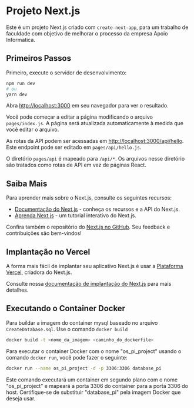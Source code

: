 
# Projeto Next.js

Este é um projeto Next.js criado com `create-next-app`, para um trabalho de faculdade com objetivo de melhorar o processo da empresa Apoio Informatica.

## Primeiros Passos

Primeiro, execute o servidor de desenvolvimento:

```bash
npm run dev
# ou
yarn dev
```

Abra [http://localhost:3000](http://localhost:3000) em seu navegador para ver o resultado.

Você pode começar a editar a página modificando o arquivo `pages/index.js`. A página será atualizada automaticamente à medida que você editar o arquivo.

As rotas da API podem ser acessadas em [http://localhost:3000/api/hello](http://localhost:3000/api/hello). Este endpoint pode ser editado em `pages/api/hello.js`.

O diretório `pages/api` é mapeado para `/api/*`. Os arquivos nesse diretório são tratados como rotas de API em vez de páginas React.

## Saiba Mais

Para aprender mais sobre o Next.js, consulte os seguintes recursos:

- [Documentação do Next.js](https://nextjs.org/docs) - conheça os recursos e a API do Next.js.
- [Aprenda Next.js](https://nextjs.org/learn) - um tutorial interativo do Next.js.

Confira também o repositório do [Next.js no GitHub](https://github.com/vercel/next.js/). Seu feedback e contribuições são bem-vindos!

## Implantação no Vercel

A forma mais fácil de implantar seu aplicativo Next.js é usar a [Plataforma Vercel](https://vercel.com/new?utm_medium=default-template&filter=next.js&utm_source=create-next-app&utm_campaign=create-next-app-readme), criadora do Next.js.

Consulte nossa [documentação de implantação do Next.js](https://nextjs.org/docs/deployment) para mais detalhes.


## Executando o Container Docker
Para buildar a imagem do container mysql baseado no arquivo `CreateDatabase.sql`. Use o comando `docker build`





```bash
docker build -t <nome_da_imagem> <caminho_do_dockerfile>
```

Para executar o container Docker com o nome "os_pi_project" usando o comando `docker run`, você pode fazer o seguinte:


```bash
docker run --name os_pi_project -d -p 3306:3306 database_pi
```

Este comando executará um container em segundo plano com o nome "os_pi_project" e mapeará a porta 3306 do container para a porta 3306 do host. Certifique-se de substituir "database_pi" pela imagem Docker que deseja usar.
